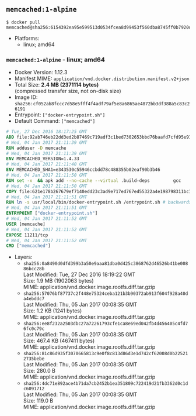 ## `memcached:1-alpine`

```console
$ docker pull memcached@sha256:6154392ea95e599513d0534fcea8d99453f560dba8745ff0b7920d30146df45a
```

-	Platforms:
	-	linux; amd64

### `memcached:1-alpine` - linux; amd64

-	Docker Version: 1.12.3
-	Manifest MIME: `application/vnd.docker.distribution.manifest.v2+json`
-	Total Size: **2.4 MB (2371114 bytes)**  
	(compressed transfer size, not on-disk size)
-	Image ID: `sha256:cf052ab8fccc7d58e5fff4f4adf79af5e8a6865ae4872bb3df388a5c83c26191`
-	Entrypoint: `["docker-entrypoint.sh"]`
-	Default Command: `["memcached"]`

```dockerfile
# Tue, 27 Dec 2016 18:17:25 GMT
ADD file:92ab746eb22dd3ed2b87469c719adf3c1bed7302653bbd76baafd7cfd95e911e in / 
# Wed, 04 Jan 2017 21:11:39 GMT
RUN adduser -D memcache
# Wed, 04 Jan 2017 21:11:39 GMT
ENV MEMCACHED_VERSION=1.4.33
# Wed, 04 Jan 2017 21:11:40 GMT
ENV MEMCACHED_SHA1=e343530c55946ccbdd78c488355b02eaf90b3b46
# Wed, 04 Jan 2017 21:11:50 GMT
RUN set -x 	&& apk add --no-cache --virtual .build-deps 		gcc 		libc-dev 		libevent-dev 		linux-headers 		make 		perl 		tar 	&& wget -O memcached.tar.gz "http://memcached.org/files/memcached-$MEMCACHED_VERSION.tar.gz" 	&& echo "$MEMCACHED_SHA1  memcached.tar.gz" | sha1sum -c - 	&& mkdir -p /usr/src/memcached 	&& tar -xzf memcached.tar.gz -C /usr/src/memcached --strip-components=1 	&& rm memcached.tar.gz 	&& cd /usr/src/memcached 	&& ./configure 	&& make -j$(getconf _NPROCESSORS_ONLN) 	&& make install 	&& cd / && rm -rf /usr/src/memcached 	&& runDeps="$( 		scanelf --needed --nobanner --recursive /usr/local 			| awk '{ gsub(/,/, "\nso:", $2); print "so:" $2 }' 			| sort -u 			| xargs -r apk info --installed 			| sort -u 	)" 	&& apk add --virtual .memcached-rundeps $runDeps 	&& apk del .build-deps
# Wed, 04 Jan 2017 21:11:50 GMT
COPY file:621e178b267679ef7140edd23c3ad9e717ed767ed55322a4e198798311bc1d36 in /usr/local/bin/ 
# Wed, 04 Jan 2017 21:11:51 GMT
RUN ln -s usr/local/bin/docker-entrypoint.sh /entrypoint.sh # backwards compat
# Wed, 04 Jan 2017 21:11:51 GMT
ENTRYPOINT ["docker-entrypoint.sh"]
# Wed, 04 Jan 2017 21:11:52 GMT
USER [memcache]
# Wed, 04 Jan 2017 21:11:52 GMT
EXPOSE 11211/tcp
# Wed, 04 Jan 2017 21:11:52 GMT
CMD ["memcached"]
```

-	Layers:
	-	`sha256:0a8490d0dfd399b3a50e9aaa81dba0d425c3868762d46526b41be00886bcc28b`  
		Last Modified: Tue, 27 Dec 2016 18:19:22 GMT  
		Size: 1.9 MB (1902063 bytes)  
		MIME: application/vnd.docker.image.rootfs.diff.tar.gzip
	-	`sha256:57076bf87737c2f448e75324ceba121b3b90372ab913f604f928a40da4ebddc7`  
		Last Modified: Thu, 05 Jan 2017 00:08:35 GMT  
		Size: 1.2 KB (1241 bytes)  
		MIME: application/vnd.docker.image.rootfs.diff.tar.gzip
	-	`sha256:ee8f232a2503dbc27a72261793cfe1ca8e69ed042fb4d456405c4fd76fc0c79c`  
		Last Modified: Thu, 05 Jan 2017 00:08:35 GMT  
		Size: 467.4 KB (467411 bytes)  
		MIME: application/vnd.docker.image.rootfs.diff.tar.gzip
	-	`sha256:81c86d935f3070665813c9e0f8c813d86d3e1d742cf62008d0b225212735bebe`  
		Last Modified: Thu, 05 Jan 2017 00:08:35 GMT  
		Size: 280.0 B  
		MIME: application/vnd.docker.image.rootfs.diff.tar.gzip
	-	`sha256:4dc71e892ace4b71da7cb2452b1ea351809c722419d21fb3362d0c1dc6091712`  
		Last Modified: Thu, 05 Jan 2017 00:08:35 GMT  
		Size: 119.0 B  
		MIME: application/vnd.docker.image.rootfs.diff.tar.gzip
